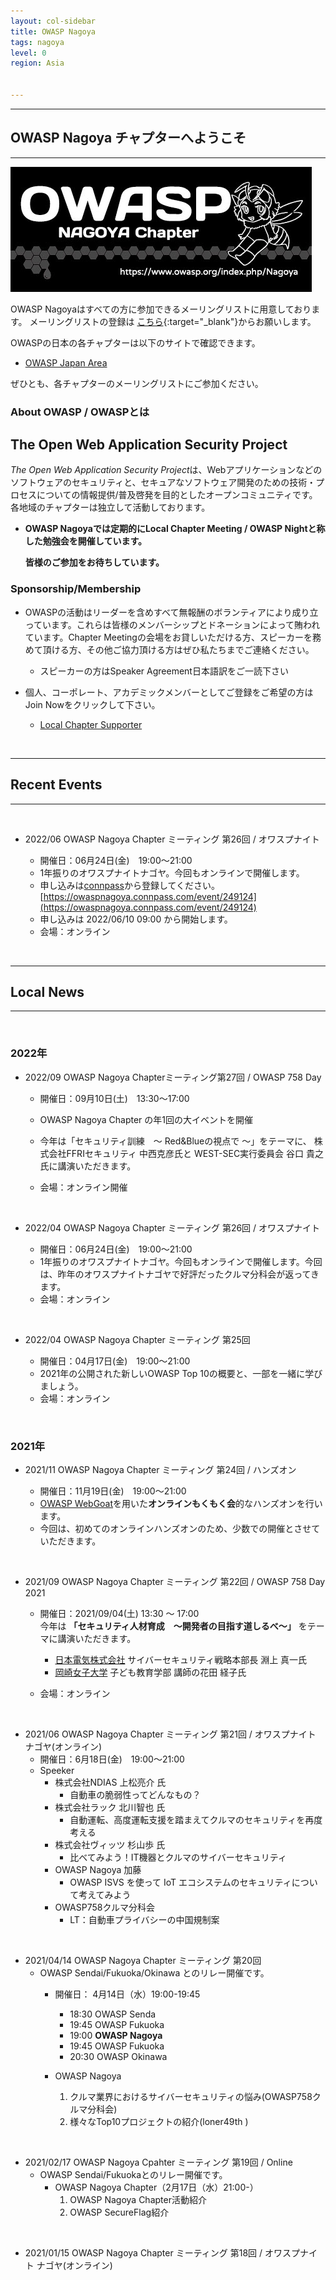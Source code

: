 ```yaml
---
layout: col-sidebar
title: OWASP Nagoya
tags: nagoya
level: 0
region: Asia


---
```

<hr>

## OWASP Nagoya チャプターへようこそ

<hr>

<img src="assets/images/OWASPNagoyaLogo.jpg" alt="OWASP Nagoya">

OWASP Nagoyaはすべての方に参加できるメーリングリストに用意しております。
メーリングリストの登録は
[こちら](https://groups.google.com/a/owasp.org/forum/?hl=ja#!forum/nagoya-chapter){:target="_blank"}からお願いします。


OWASPの日本の各チャプターは以下のサイトで確認できます。
* [OWASP Japan Area](https://owasp.org/chapters/#Asia)

ぜひとも、各チャプターのメーリングリストにご参加ください。


### About OWASP / OWASPとは

## The Open Web Application Security Project
*The Open Web Application Security Project*は、Webアプリケーションなどのソフトウェアのセキュリティと、セキュアなソフトウェア開発のための技術・プロセスについての情報提供/普及啓発を目的としたオープンコミュニティです。
各地域のチャプターは独立して活動しております。

* **OWASP Nagoyaでは定期的にLocal Chapter Meeting / OWASP Nightと称した勉強会を開催しています。**

    **皆様のご参加をお待ちしています。** 

### Sponsorship/Membership

* OWASPの活動はリーダーを含めすべて無報酬のボランティアにより成り立っています。これらは皆様のメンバーシップとドネーションによって賄われています。Chapter Meetingの会場をお貸しいただける方、スピーカーを務めて頂ける方、その他ご協力頂ける方はぜひ私たちまでご連絡ください。
   * スピーカーの方はSpeaker Agreement日本語訳をご一読下さい

* 個人、コーポレート、アカデミックメンバーとしてご登録をご希望の方はJoin Nowをクリックして下さい。
    * [Local Chapter Supporter](https://owasp.org/donate/?reponame=www-chapter-nagoya&title=OWASP+Nagoya)

<br>
<hr>

## Recent Events 
<hr>
<br>

* 2022/06  OWASP Nagoya Chapter ミーティング 第26回 / オワスプナイト

    * 開催日：06月24日(金)　19:00〜21:00
    * 1年振りのオワスプナイトナゴヤ。今回もオンラインで開催します。
    * 申し込みは[connpass](https://owaspnagoya.connpass.com/event/249124)から登録してください。<br>
        [https://owaspnagoya.connpass.com/event/249124](https://owaspnagoya.connpass.com/event/249124)
    * 申し込みは 2022/06/10 09:00 から開始します。
    * 会場：オンライン<br>

<br>
<hr>

## Local News
<hr>
<br>

### 2022年

* 2022/09  OWASP Nagoya Chapterミーティング第27回 / OWASP 758 Day

    * 開催日：09月10日(土)　13:30〜17:00
    * OWASP Nagoya Chapter の年1回の大イベントを開催
    * 今年は「セキュリティ訓練　～ Red&Blueの視点で ～」をテーマに、 株式会社FFRIセキュリティ 中西克彦氏と WEST-SEC実行委員会 谷口 貴之氏に講演いただきます。

    * 会場：オンライン開催<br>
<br>

* 2022/04  OWASP Nagoya Chapter ミーティング 第26回 / オワスプナイト

    * 開催日：06月24日(金)　19:00〜21:00
    * 1年振りのオワスプナイトナゴヤ。今回もオンラインで開催します。今回は、昨年のオワスプナイトナゴヤで好評だったクルマ分科会が返ってきます。
    * 会場：オンライン<br>
<br>

* 2022/04  OWASP Nagoya Chapter ミーティング 第25回

    * 開催日：04月17日(金)　19:00〜21:00
    * 2021年の公開された新しいOWASP Top 10の概要と、一部を一緒に学びましょう。
    * 会場：オンライン<br>

<br>

### 2021年

* 2021/11  OWASP Nagoya Chapter ミーティング 第24回 / ハンズオン

    * 開催日：11月19日(金)　19:00〜21:00
    * [OWASP WebGoat](https://owasp.org/www-project-webgoat/)を用いた**オンラインもくもく会**的なハンズオンを行います。
    *  今回は、初めてのオンラインハンズオンのため、少数での開催とさせていただきます。

<br>

* 2021/09 OWASP Nagoya Chapter ミーティング 第22回 / OWASP 758 Day 2021
    * 開催日：2021/09/04(土) 13:30 〜 17:00<br>
        今年は **「セキュリティ人材育成　～開発者の目指す道しるべ～」** をテーマに講演いただきます。
        * [日本電気株式会社](https://jpn.nec.com/) サイバーセキュリティ戦略本部長 淵上 真一氏
        * [岡崎女子大学](https://www.okazaki.ac.jp/) 子ども教育学部 講師の花田 経子氏
    
    * 会場：オンライン <br>
<br>

* 2021/06  OWASP Nagoya Chapter ミーティング 第21回 / オワスプナイト ナゴヤ(オンライン)
    * 開催日：6月18日(金)　19:00〜21:00
    * Speeker
        * 株式会社NDIAS 上松亮介 氏
            * 自動車の脆弱性ってどんなもの？
        * 株式会社ラック 北川智也 氏
            * 自動運転、高度運転支援を踏まえてクルマのセキュリティを再度考える
        * 株式会社ヴィッツ 杉山歩 氏
            * 比べてみよう！IT機器とクルマのサイバーセキュリティ
        * OWASP Nagoya 加藤
            * OWASP ISVS を使って IoT エコシステムのセキュリティについて考えてみよう 	
        * OWASP758クルマ分科会
            * LT：自動車プライバシーの中国規制案 	
        
<br>

* 2021/04/14 OWASP Nagoya Chapter ミーティング 第20回
    * OWASP Sendai/Fukuoka/Okinawa とのリレー開催です。
        * 開催日： 4月14日（水）19:00-19:45

            * 18:30  OWASP Senda
            * 19:45  OWASP Fukuoka
            * 19:00  **OWASP Nagoya**
            * 19:45  OWASP Fukuoka
            * 20:30  OWASP Okinawa

        * OWASP Nagoya
        
            1. クルマ業界におけるサイバーセキュリティの悩み(OWASP758クルマ分科会)
            2. 様々なTop10プロジェクトの紹介(loner49th )
 
<br>

* 2021/02/17 OWASP Nagoya Cpahter ミーティング 第19回 / Online
    * OWASP Sendai/Fukuokaとのリレー開催です。
        * OWASP Nagoya Chapter（2月17日（水）21:00-）
            1. OWASP Nagoya Chapter活動紹介
            2. OWASP SecureFlag紹介

<br>

* 2021/01/15 OWASP Nagoya Chapter ミーティング 第18回 / オワスプナイト ナゴヤ(オンライン)

